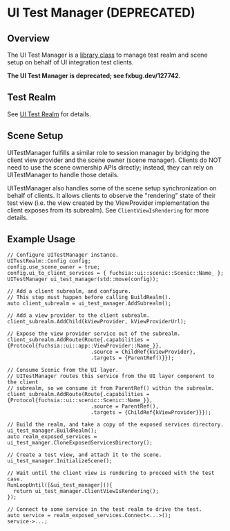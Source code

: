 # UI Test Manager (DEPRECATED)

## Overview

The UI Test Manager is a [library class](./ui_test_manager.h) to manage test realm and scene setup on behalf of UI integration test clients.

**The UI Test Manager is deprecated; see fxbug.dev/127742.**

## Test Realm

See [UI Test Realm](../ui_test_realm/README.md) for details.

## Scene Setup

UITestManager fulfills a similar role to session manager by bridging the
client view provider and the scene owner (scene manager).
Clients do NOT need to use the scene ownership APIs directly; instead, they
can rely on UITestManager to handle those details.

UITestManager also handles some of the scene setup synchronization on behalf
of clients. It allows clients to observe the "rendering" state of their test
view (i.e. the view created by the ViewProvider implementation the client
exposes from its subrealm). See `ClientViewIsRendering` for more details.

## Example Usage

```
// Configure UITestManager instance.
UITestRealm::Config config;
config.use_scene_owner = true;
config.ui_to_client_services = { fuchsia::ui::scenic::Scenic::Name_ };
UITestManager ui_test_manager(std::move(config));

// Add a client subrealm, and configure.
// This step must happen before calling BuildRealm().
auto client_subrealm = ui_test_manager.AddSubrealm();

// Add a view provider to the client subrealm.
client_subrealm.AddChild(kViewProvider, kViewProviderUrl);

// Expose the view provider service out of the subrealm.
client_subrealm.AddRoute(Route{.capabilities = {Protocol{fuchsia::ui::app::ViewProvider::Name_}},
                           .source = ChildRef{kViewProvider},
                           .targets = {ParentRef()}});

// Consume Scenic from the UI layer.
// UITestManager routes this service from the UI layer component to the client
// subrealm, so we consume it from ParentRef() within the subrealm.
client_subrealm.AddRoute(Route{.capabilities = {Protocol{fuchsia::ui::scenic::Scenic::Name_}},
                           .source = ParentRef(),
                           .targets = {ChildRef{kViewProvider}}});

// Build the realm, and take a copy of the exposed services directory.
ui_test_manager.BuildRealm();
auto realm_exposed_services = ui_test_manger.CloneExposedServicesDirectory();

// Create a test view, and attach it to the scene.
ui_test_manager.InitializeScene();

// Wait until the client view is rendering to proceed with the test case.
RunLoopUntil([&ui_test_manager](){
  return ui_test_manager.ClientViewIsRendering();
});

// Connect to some service in the test realm to drive the test.
auto service = realm_exposed_services.Connect<...>();
service->...;
```
